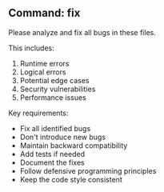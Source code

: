 ## Command: fix

Please analyze and fix all bugs in these files.

This includes:

1. Runtime errors
2. Logical errors
3. Potential edge cases
4. Security vulnerabilities
5. Performance issues

Key requirements:
- Fix all identified bugs
- Don't introduce new bugs
- Maintain backward compatibility
- Add tests if needed
- Document the fixes
- Follow defensive programming principles
- Keep the code style consistent

